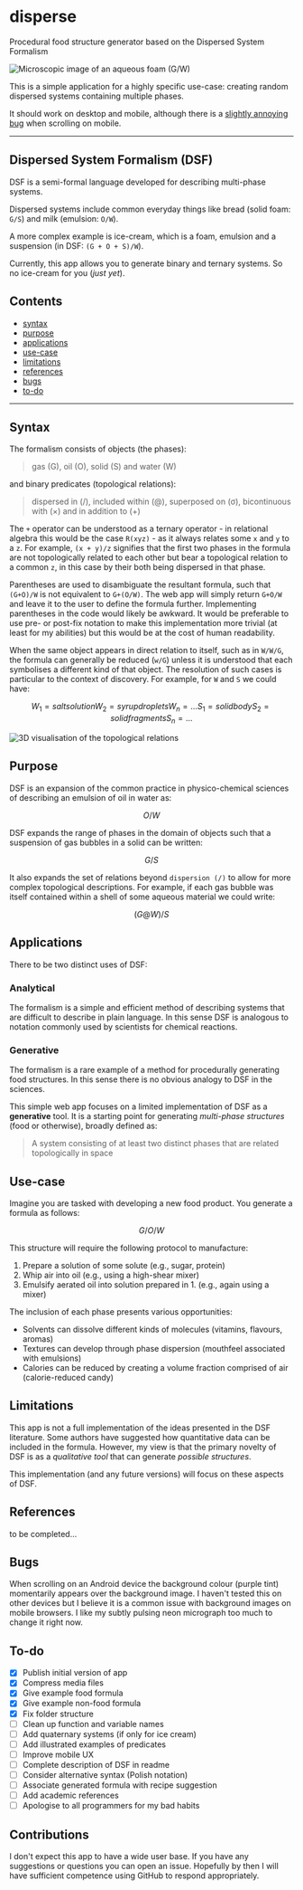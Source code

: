 # disperse

Procedural food structure generator based on the Dispersed System Formalism

![Microscopic image of an aqueous foam (G/W)](assets/foam.jpg "Micrograph of shaving foam by edibotopic")

This is a simple application for a highly specific use-case: creating random dispersed systems containing multiple phases.

It should work on desktop and mobile, although there is a [slightly annoying bug](#bugs) when scrolling on mobile.

---

## Dispersed System Formalism (DSF)

DSF is a semi-formal language developed for describing multi-phase systems.

Dispersed systems include common everyday things like bread (solid foam: `G/S`) and milk (emulsion: `O/W`).

A more complex example is ice-cream, which is a foam, emulsion and a suspension (in DSF: `(G + O + S)/W`).

Currently, this app allows you to generate binary and ternary systems. So no ice-cream for you (*just yet*).

## Contents

- [syntax](#syntax)
- [purpose](#purpose)
- [applications](#applications)
- [use-case](#use-case)
- [limitations](#limitations)
- [references](#references)
- [bugs](#bugs)
- [to-do](#to-do)

---

## Syntax

The formalism consists of objects (the phases):

> gas (G), oil (O), solid (S) and water (W)

and binary predicates (topological relations):

> dispersed in (/), included within (@), superposed on (σ), bicontinuous with (×) and in addition to (+)

The `+` operator can be understood as a ternary operator - in relational algebra this would be the case `R(xyz)` - as it always relates some `x` and `y` to a `z`.
For example, `(x + y)/z` signifies that the first two phases in the formula are not topologically related
to each other but bear a topological relation to a common `z`, in this case by their both being dispersed in
that phase.

Parentheses are used to disambiguate the resultant formula, such that `(G+O)/W` is not equivalent to `G+(O/W)`.
The web app will simply return `G+O/W` and leave it to the user to define the formula further. Implementing
parentheses in the code would likely be awkward. It would be preferable to use pre- or post-fix notation to
make this implementation more trivial (at least for my abilities) but this would be at the cost of human readability.

When the same object appears in direct relation to itself, such as in `W/W/G`, the formula can generally be reduced (`w/G`) unless
it is understood that each symbolises a different kind of that object. The resolution of such cases is particular to the context
of discovery. For example, for `W` and `S` we could have:

 ```math
 W_1 = salt solution
 W_2 = syrup droplets
 W_n = ...
 S_1 = solid body
 S_2 = solid fragments
 S_n = ...
 ```

![3D visualisation of the topological relations](assets/3d_dsf.png "Each operator expresses a binary topological relation between phases")

## Purpose

DSF is an expansion of the common practice in physico-chemical sciences of describing an emulsion of oil in water as:

```math
O/W
```

DSF expands the range of phases in the domain of objects such that a suspension of gas bubbles in a solid can be written:

```math
G/S
```

It also expands the set of relations beyond `dispersion (/)` to allow for more complex topological descriptions. For example, if each gas bubble
was itself contained within a shell of some aqueous material we could write:

```math
(G@W)/S
```

## Applications

There to be two distinct uses of DSF:

### Analytical

The formalism is a simple and efficient method of describing systems that are difficult to describe in plain language. In this sense DSF is analogous to notation commonly used by scientists for chemical reactions.

### Generative

The formalism is a rare example of a method for procedurally generating food structures. In this sense there is no obvious analogy to DSF in the sciences.

This simple web app focuses on a limited implementation of DSF as a **generative** tool.
It is a starting point for generating *multi-phase structures* (food or otherwise), broadly defined as:

> A system consisting of at least two distinct phases that are related topologically in space

## Use-case

Imagine you are tasked with developing a new food product. You generate a formula as follows:

```math
G/O/W
```

This structure will require the following protocol to manufacture:

1. Prepare a solution of some solute (e.g., sugar, protein)
2. Whip air into oil (e.g., using a high-shear mixer)
3. Emulsify aerated oil into solution prepared in 1. (e.g., again using a mixer)

The inclusion of each phase presents various opportunities:

- Solvents can dissolve different kinds of molecules (vitamins, flavours, aromas)
- Textures can develop through phase dispersion (mouthfeel associated with emulsions)
- Calories can be reduced by creating a volume fraction comprised of air (calorie-reduced candy)

## Limitations

This app is not a full implementation of the ideas presented in the DSF literature. Some authors have suggested how quantitative data can be included in the formula. However, my view is that the primary novelty of DSF is as a *qualitative tool* that can generate *possible structures*.

This implementation (and any future versions) will focus on these aspects of DSF.

## References

to be completed...

## Bugs

When scrolling on an Android device the background colour (purple tint) momentarily appears over the background image. I haven't tested this on other devices but I believe it is a common issue with background images on mobile browsers. I like my subtly pulsing neon micrograph too much to change it right now.

## To-do

- [x] Publish initial version of app
- [x] Compress media files
- [x] Give example food formula
- [x] Give example non-food formula
- [x] Fix folder structure
- [ ] Clean up function and variable names
- [ ] Add quaternary systems (if only for ice cream)
- [ ] Add illustrated examples of predicates
- [ ] Improve mobile UX
- [ ] Complete description of DSF in readme
- [ ] Consider alternative syntax (Polish notation)
- [ ] Associate generated formula with recipe suggestion
- [ ] Add academic references
- [ ] Apologise to all programmers for my bad habits

## Contributions

I don't expect this app to have a wide user base. If you have any suggestions or questions you can open an issue.
Hopefully by then I will have sufficient competence using GitHub to respond appropriately.
